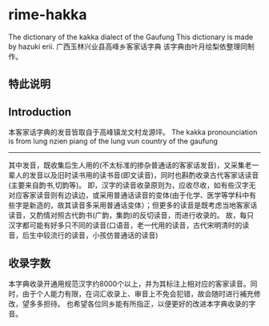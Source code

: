 # rime-hakka
 The dictionary of  the kakka dialect of the Gaufung
 This dictionary is made by hazuki erii.
 广西玉林兴业县高峰乡客家话字典
 该字典由叶月绘梨依整理同制作。
 
## 特此说明
## Introduction
 本客家话字典的发音皆取自于高峰镇龙文村龙源坪。
 The kakka pronounciation is from lung nzien piang of the lung vun country of the gaufung
 
---

其中发音，既收集后生人用的(不太标准的掺杂普通话的客家话发音)，又采集老一辈人的发音以及旧时读书用的读书音(即文读音)，同时也斟酌收录古代客家话读音(主要来自韵书,切韵等)。
 即，汉字的读音收录原则为，应收尽收，如有些汉字无对应客家读音则有边读边，或采用普通话读音的变体(由于化学、医学等学科中有些字是新造的，故其读音多采用普通话变体）；但更多的读音是既考虑当地客家话读音，又酌情对照古代韵书(广韵，集韵)的反切读音，而进行收录的。
 故，每只汉字都可能有好多只不同的读音(口语音，老一代用的读音，古代宋明清时的读音，后生中较流行的读音，小孩仿普通话的读音)

## 收录字数 
本字典收录开通用规范汉字约8000个以上，并为其标注上相对应的客家读音。同时，由于个人能力有限，在词汇收录上、审音上不免会犯错，故会随时进行補充修改，望多多担待。
也希望各位同乡能有所指正，以便更好的改进本字典收录的字音。

